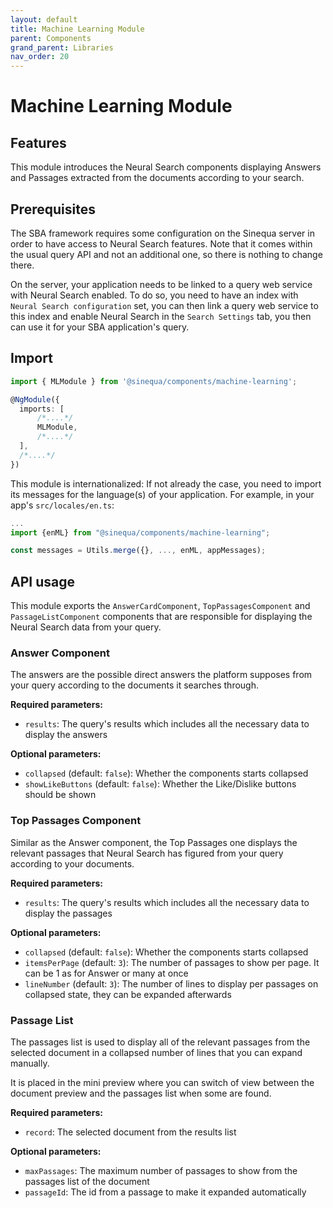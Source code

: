 ```yaml
---
layout: default
title: Machine Learning Module
parent: Components
grand_parent: Libraries
nav_order: 20
---
```


# Machine Learning Module

## Features

This module introduces the Neural Search components displaying Answers and Passages extracted from the documents according to your search.

## Prerequisites

The SBA framework requires some configuration on the Sinequa server in order to have access to Neural Search features. Note that it comes within the usual query API and not an additional one, so there is nothing to change there.

On the server, your application needs to be linked to a query web service with Neural Search enabled. To do so, you need to have an index with `Neural Search configuration` set, you can then link a query web service to this index and enable Neural Search in the `Search Settings` tab, you then can use it for your SBA application's query.

## Import

```typescript
import { MLModule } from '@sinequa/components/machine-learning';

@NgModule({
  imports: [
      /*....*/
      MLModule,
      /*....*/
  ],
  /*....*/
})
```

This module is internationalized: If not already the case, you need to import its messages for the language(s) of your application. For example, in your app's `src/locales/en.ts`:

```ts
...
import {enML} from "@sinequa/components/machine-learning";

const messages = Utils.merge({}, ..., enML, appMessages);
```

## API usage

This module exports the `AnswerCardComponent`, `TopPassagesComponent` and `PassageListComponent` components that are responsible for displaying the Neural Search data from your query.

### Answer Component

The answers are the possible direct answers the platform supposes from your query according to the documents it searches through.

<doc-answer-card></doc-answer-card>

**Required parameters:**

* `results`: The query's results which includes all the necessary data to display the answers

**Optional parameters:**

* `collapsed` (default: `false`): Whether the components starts collapsed
* `showLikeButtons` (default: `false`): Whether the Like/Dislike buttons should be shown

### Top Passages Component

Similar as the Answer component, the Top Passages one displays the relevant passages that Neural Search has figured from your query according to your documents.

<doc-top-passages></doc-top-passages>

**Required parameters:**

* `results`: The query's results which includes all the necessary data to display the passages

**Optional parameters:**

* `collapsed` (default: `false`): Whether the components starts collapsed
* `itemsPerPage` (default: `3`): The number of passages to show per page. It can be 1 as for Answer or many at once
* `lineNumber` (default: `3`): The number of lines to display per passages on collapsed state, they can be expanded afterwards

### Passage List

The passages list is used to display all of the relevant passages from the selected document in a collapsed number of lines that you can expand manually.

It is placed in the mini preview where you can switch of view between the document preview and the passages list when some are found.

<doc-passage-list></doc-passage-list>

**Required parameters:**

* `record`: The selected document from the results list

**Optional parameters:**

* `maxPassages`: The maximum number of passages to show from the passages list of the document
* `passageId`: The id from a passage to make it expanded automatically
